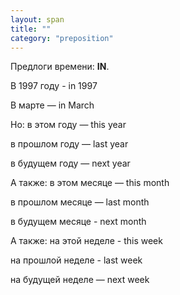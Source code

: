 ```yaml
---
layout: span
title: ""
category: "preposition"
---
```

<span class="rules"><p>Предлоги времени: <b>IN</b>.</p>
<p>В 1997 году - in 1997  </p>
<p>В марте — in March</p>
<p>Но: в этом году — this year</p>
<p>в прошлом году — last year</p>
<p> в будущем году — next year</p>
<p>А также: в этом месяце — this month</p>
<p>в прошлом месяце — last month </p>
<p>в будущем месяце - next month</p>
<p> А также: на этой неделе -  this week</p>
<p>на прошлой неделе -  last week </p>
<p>на будущей неделе — next week</p></span>